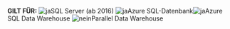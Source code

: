 <Token>**GILT FÜR:** ![ja](media/yes.png)SQL Server (ab 2016) ![ja](media/yes.png)Azure SQL-Datenbank![ja](media/no.png)Azure SQL Data Warehouse ![nein](media/no.png)Parallel Data Warehouse</Token>

